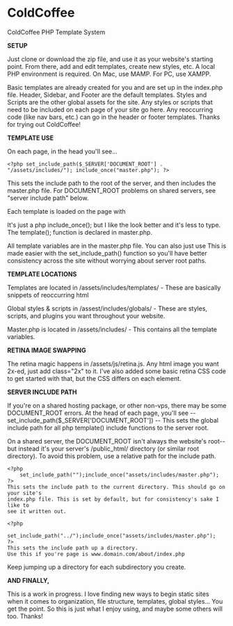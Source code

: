 ColdCoffee
==========

ColdCoffee PHP Template System


**SETUP**

Just clone or download the zip file, and use it as your website's starting point. From there, add and
edit templates, create new styles, etc. A local PHP environment is required. On Mac, use MAMP. For PC, use XAMPP.

Basic templates are already created for you and are set up in the index.php file. Header, Sidebar, and Footer
are the default templates. Styles and Scripts are the other global assets for the site. Any styles or scripts that need to
be included on each page of your site go here. Any reoccurring code (like nav bars, etc.) can go in the header or footer
templates. Thanks for trying out ColdCoffee!



**TEMPLATE USE**

On each page, in the head you'll see...

	<?php set_include_path($_SERVER['DOCUMENT_ROOT'] . "/assets/includes/"); include_once("master.php"); ?>

This sets the include path to the root of the server, and then includes the master.php file.
For DOCUMENT_ROOT problems on shared servers, see "server include path" below.

Each template is loaded on the page with <?php template( $template_name ); ?>

It's just a php include_once(); but I like the look better and it's less to type. The template(); function
is declared in master.php.

All template variables are in the master.php file. You can also just use <?php template( "templates/the-template.php" ); ?>
This is made easier with the set_include_path() function so you'll have better consistency across the site without worrying
about server root paths.



**TEMPLATE LOCATIONS**

Templates are located in /assets/includes/templates/ - 
These are basically snippets of reoccurring html 

Global styles & scripts in /assest/includes/globals/ -
These are styles, scripts, and plugins you want throughout your website.

Master.php is located in /assets/includes/ - 
This contains all the template variables.



**RETINA IMAGE SWAPPING**

The retina magic happens in /assets/js/retina.js. Any html image you want 2x-ed, just add class="2x" to it.
I've also added some basic retina CSS code to get started with that, but the CSS differs on each element.



**SERVER INCLUDE PATH**

If you're on a shared hosting package, or other non-vps, there may be some DOCUMENT_ROOT errors.
At the head of each page, you'll see -- set_include_path($_SERVER['DOCUMENT_ROOT']) -- This sets
the global include path for all php template() include functions to the server root.

On a shared server, the DOCUMENT_ROOT isn't always the website's root--but instead it's your
server's /public_html/ directory (or similar root directory). To avoid this problem,
use a relative path for the include path.

	<?php 
		set_include_path("");include_once("assets/includes/master.php");
	?>
	This sets the include path to the current directory. This should go on your site's
	index.php file. This is set by default, but for consistency's sake I like to
	see it written out.

	<?php 
		set_include_path("../");include_once("assets/includes/master.php");
	?>
	This sets the include path up a directory.
	Use this if you're page is www.domain.com/about/index.php

Keep jumping up a directory for each subdirectory you create.



**AND FINALLY,**
	
This is a work in progress. I love finding new ways to begin static sites when it comes to organization,
file structure, templates, global styles... You get the point. So this is just what I enjoy using, and
maybe some others will too. Thanks!
